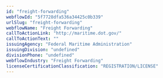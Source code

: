 ```yaml
---
id: "freight-forwarding"
webflowId: "5f7728dfa536a34425c0b339"
urlSlug: "freight-forwarding"
webflowName: "Freight Forwarding"
callToActionLink: "http://maritime.dot.gov/"
callToActionText: ""
issuingAgency: "Federal Maritime Administration"
issuingDivision: "undefined"
divisionPhone: "undefined"
webflowIndustry: "Freight Forwarding"
licenseCertificationClassification: "REGISTRATION/LICENSE"
---
```

